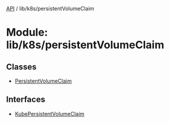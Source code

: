 [API](../API.md) / lib/k8s/persistentVolumeClaim

# Module: lib/k8s/persistentVolumeClaim

## Classes

- [PersistentVolumeClaim](../classes/lib_k8s_persistentVolumeClaim.PersistentVolumeClaim.md)

## Interfaces

- [KubePersistentVolumeClaim](../interfaces/lib_k8s_persistentVolumeClaim.KubePersistentVolumeClaim.md)
